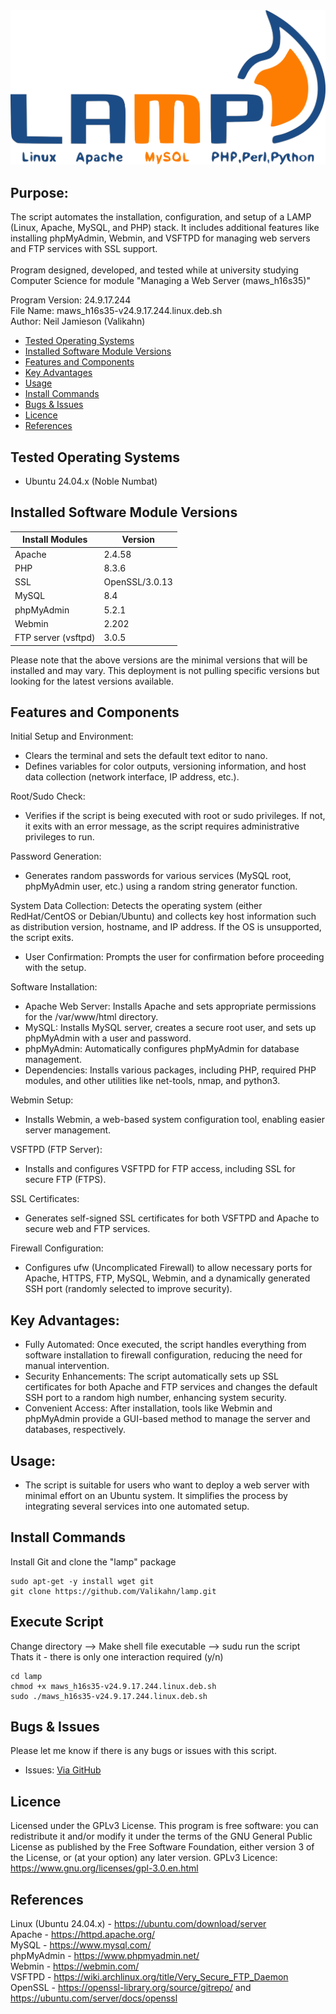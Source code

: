 <div align="center">
    <a href="https://github.com/Valikahn/lamp" target="_blank">
        <img alt="lamp" src="https://github.com/Valikahn/lamp/blob/master/web/img/lamp_img.png">
    </a>
</div>

## Purpose:
The script automates the installation, configuration, and setup of a LAMP (Linux, Apache, MySQL, and PHP) stack. It includes additional features like installing phpMyAdmin, Webmin, and VSFTPD for managing web servers and FTP services with SSL support.<br /><br />
Program designed, developed, and tested while at university studying Computer Science for module "Managing a Web Server (maws_h16s35)"<br />

Program Version: 24.9.17.244<br />
File Name: maws_h16s35-v24.9.17.244.linux.deb.sh<br />
Author:  Neil Jamieson (Valikahn)<br />

* [Tested Operating Systems](#tested-operating-systems)
* [Installed Software Module Versions](#installed-software-module-versions)
* [Features and Components](*features-and-components*)
* [Key Advantages](*key-advantages*)
* [Usage](*usage*)
* [Install Commands](#install-commands)
* [Bugs & Issues](#bugs--issues)
* [Licence](#licence)
* [References](#references)

## Tested Operating Systems

* Ubuntu 24.04.x (Noble Numbat)

## Installed Software Module Versions
| Install Modules               | Version
|-------------------------------|-------------------------------|
| Apache                        | 2.4.58
| PHP                           | 8.3.6
| SSL                           | OpenSSL/3.0.13
| MySQL                         | 8.4
| phpMyAdmin                    | 5.2.1
| Webmin                        | 2.202 
| FTP server (vsftpd)           | 3.0.5

Please note that the above versions are the minimal versions that will be installed and may vary.
This deployment is not pulling specific versions but looking for the latest versions available.

## Features and Components
Initial Setup and Environment:
* Clears the terminal and sets the default text editor to nano.
* Defines variables for color outputs, versioning information, and host data collection (network interface, IP address, etc.).

Root/Sudo Check:
* Verifies if the script is being executed with root or sudo privileges. If not, it exits with an error message, as the script requires administrative privileges to run.

Password Generation:
* Generates random passwords for various services (MySQL root, phpMyAdmin user, etc.) using a random string generator function.

System Data Collection:
Detects the operating system (either RedHat/CentOS or Debian/Ubuntu) and collects key host information such as distribution version, hostname, and IP address. If the OS is unsupported, the script exits.

* User Confirmation:
Prompts the user for confirmation before proceeding with the setup.

Software Installation:
* Apache Web Server: Installs Apache and sets appropriate permissions for the /var/www/html directory.
* MySQL: Installs MySQL server, creates a secure root user, and sets up phpMyAdmin with a user and password.
* phpMyAdmin: Automatically configures phpMyAdmin for database management.
* Dependencies: Installs various packages, including PHP, required PHP modules, and other utilities like net-tools, nmap, and python3.

Webmin Setup:
* Installs Webmin, a web-based system configuration tool, enabling easier server management.

VSFTPD (FTP Server):
* Installs and configures VSFTPD for FTP access, including SSL for secure FTP (FTPS).

SSL Certificates:
* Generates self-signed SSL certificates for both VSFTPD and Apache to secure web and FTP services.

Firewall Configuration:
* Configures ufw (Uncomplicated Firewall) to allow necessary ports for Apache, HTTPS, FTP, MySQL, Webmin, and a dynamically generated SSH port (randomly selected to improve security).

## Key Advantages:
* Fully Automated: Once executed, the script handles everything from software installation to firewall configuration, reducing the need for manual intervention.
* Security Enhancements: The script automatically sets up SSL certificates for both Apache and FTP services and changes the default SSH port to a random high number, enhancing system security.
* Convenient Access: After installation, tools like Webmin and phpMyAdmin provide a GUI-based method to manage the server and databases, respectively.

## Usage:
* The script is suitable for users who want to deploy a web server with minimal effort on an Ubuntu system. It simplifies the process by integrating several services into one automated setup.

## Install Commands
Install Git and clone the "lamp" package
```
sudo apt-get -y install wget git
git clone https://github.com/Valikahn/lamp.git
```

## Execute Script
Change directory -->  Make shell file executable -->  sudu run the script
Thats it - there is only one interaction required (y/n)
```
cd lamp
chmod +x maws_h16s35-v24.9.17.244.linux.deb.sh
sudo ./maws_h16s35-v24.9.17.244.linux.deb.sh
```

## Bugs & Issues
Please let me know if there is any bugs or issues with this script.
* Issues:  <a href="https://github.com/Valikahn/lamp/issues">Via GitHub</a>

## Licence
Licensed under the GPLv3 License.
This program is free software: you can redistribute it and/or modify it under the terms of the GNU General Public License as published by the Free Software Foundation, either version 3 of the License, or (at your option) any later version.
GPLv3 Licence:  https://www.gnu.org/licenses/gpl-3.0.en.html 

## References
Linux (Ubuntu 24.04.x) - https://ubuntu.com/download/server<br />
Apache - https://httpd.apache.org/<br />
MySQL - https://www.mysql.com/<br />
phpMyAdmin - https://www.phpmyadmin.net/<br />
Webmin - https://webmin.com/<br />
VSFTPD - https://wiki.archlinux.org/title/Very_Secure_FTP_Daemon<br />
OpenSSL - https://openssl-library.org/source/gitrepo/ and https://ubuntu.com/server/docs/openssl<br />
